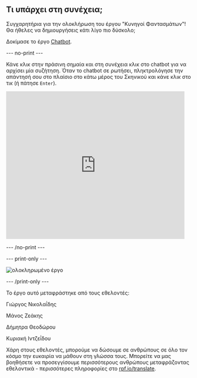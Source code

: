 ## Τι υπάρχει στη συνέχεια;

Συγχαρητήρια για την ολοκλήρωση του έργου "Κυνηγοί Φαντασμάτων"! Θα ήθελες να δημιουργήσεις κάτι λίγο πιο δύσκολο;

Δοκίμασε το έργο [Chatbot](https://projects.raspberrypi.org/el-GR/projects/chatbot?utm_source=pathway&utm_medium=whatnext&utm_campaign=projects).

--- no-print ---

Κάνε κλικ στην πράσινη σημαία και στη συνέχεια κλικ στο chatbot για να αρχίσει μία συζήτηση. Όταν το chatbot σε ρωτήσει, πληκτρολόγησε την απάντησή σου στο πλαίσιο στο κάτω μέρος του Σκηνικού και κάνε κλικ στο τικ (ή πάτησε `Enter`).

<div class="scratch-preview">
  <iframe allowtransparency="true" width="485" height="402" src="https://scratch.mit.edu/projects/embed/334706472/?autostart=false" 
  frameborder="0" scrolling="no"></iframe>
</div>

--- /no-print ---

--- print-only ---

![ολοκληρωμένο έργο](images/chatbot-preview.png)

--- /print-only ---

Το έργο αυτό μεταφράστηκε από τους εθελοντές:

Γιώργος Νικολαΐδης

Μάνος Ζεάκης

Δήμητρα Θεοδώρου

Κυριακή Ιντζεΐδου

Χάρη στους εθελοντές, μπορούμε να δώσουμε σε ανθρώπους σε όλο τον κόσμο την ευκαιρία να μάθουν στη γλώσσα τους. Μπορείτε να μας βοηθήσετε να προσεγγίσουμε περισσότερους ανθρώπους μεταφράζοντας εθελοντικά - περισσότερες πληροφορίες στο [rpf.io/translate](https://rpf.io/translate).